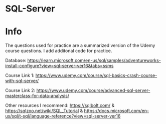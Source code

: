 # SQL-Server

# Info

The questions used for practice are a summarized version of the Udemy course questions. I add additonal code for practice.

Database: https://learn.microsoft.com/en-us/sql/samples/adventureworks-install-configure?view=sql-server-ver16&tabs=ssms

Course Link 1: https://www.udemy.com/course/sql-basics-crash-course-with-sql-server/  

Course Link 2: https://www.udemy.com/course/advanced-sql-server-masterclass-for-data-analysis/

Other resources I recommend: https://sqlbolt.com/ & https://sqlzoo.net/wiki/SQL_Tutorial & https://docs.microsoft.com/en-us/sql/t-sql/language-reference?view=sql-server-ver16
